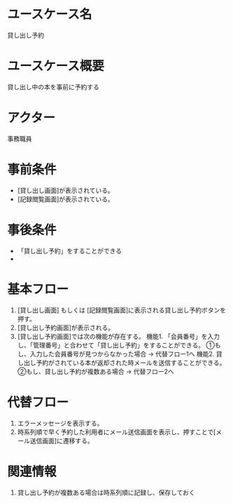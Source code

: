 <!-- 貸し出し予約 -->
# ユースケース名
貸し出し予約
# ユースケース概要
貸し出し中の本を事前に予約する
# アクター
事務職員
# 事前条件
- [貸し出し画面]が表示されている。
- [記録閲覧画面]が表示されている。
# 事後条件
- 「貸し出し予約」をすることができる
- 
# 基本フロー
1. [貸し出し画面] もしくは [記録閲覧画面]に表示される貸し出し予約ボタンを押す。
2. [貸し出し予約画面]が表示される。
2. [貸し出し予約画面]では次の機能が存在する。
    機能1. 「会員番号」を入力し、「管理番号」と合わせて「貸し出し予約」をすることができる。
        ①もし、入力した会員番号が見つからなかった場合 → 代替フロー1へ
    機能2. 貸し出し予約がされている本が返却された時メールを送信することができる。
        ②もし、貸し出し予約が複数ある場合 → 代替フロー2へ


# 代替フロー
1. エラーメッセージを表示する。 
2. 時系列順で早く予約した利用者にメール送信画面を表示し、押すことで[メール送信画面]に遷移する。

# 関連情報
1. 貸し出し予約が複数ある場合は時系列順に記録し、保存しておく